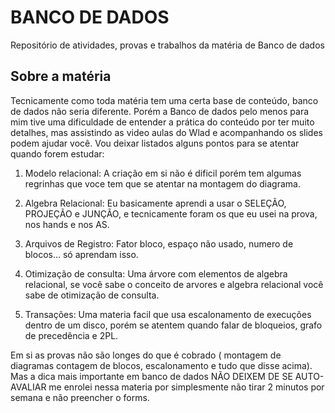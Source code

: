 # BANCO DE DADOS

Repositório de atividades, provas e trabalhos da matéria de Banco de dados


## Sobre a matéria

Tecnicamente como toda matéria tem uma certa base de conteúdo, banco de dados não seria diferente. Porém a Banco de dados pelo menos para mim tive uma dificuldade de entender a 
prática do conteúdo  por ter muito detalhes, mas assistindo as video aulas do Wlad e acompanhando os slides podem ajudar você.
Vou deixar listados alguns pontos para se atentar quando forem estudar:
1.  Modelo relacional: A criação em si não é dificil porém tem algumas regrinhas que voce tem que se atentar na montagem do diagrama.

2. Algebra Relacional: Eu basicamente aprendi a usar o SELEÇÃO, PROJEÇÃO e JUNÇÃO, e tecnicamente foram os que eu usei na prova, nos hands e nos AS.

3.  Arquivos de Registro: Fator bloco, espaço não usado, numero de blocos... só aprendam isso.

4.  Otimização de consulta: Uma árvore com elementos de algebra relacional, se você sabe o conceito de arvores e algebra relacional você sabe de otimização de consulta.

5.  Transações: Uma materia facil que usa escalonamento de execuções dentro de um disco, porém se atentem quando falar de bloqueios, grafo de precedência e 2PL.

Em si as provas não são longes do que é cobrado ( montagem de diagramas contagem de blocos, escalonamento e tudo que disse acima). Mas a dica mais importante em banco de dados
NÃO DEIXEM DE SE AUTO-AVALIAR me enrolei nessa materia por simplesmente não tirar 2 minutos por semana e não preencher o forms.

